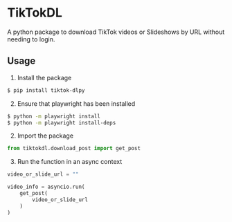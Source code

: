 # TikTokDL

A python package to download TikTok videos or Slideshows by URL without needing to login.

## Usage

1. Install the package

```bash
$ pip install tiktok-dlpy
```

2. Ensure that playwright has been installed

```bash
$ python -m playwright install
$ python -m playwright install-deps
```

2. Import the package

```python
from tiktokdl.download_post import get_post
```

3. Run the function in an async context

```python
video_or_slide_url = ""

video_info = asyncio.run(
    get_post(
        video_or_slide_url
    )
)
```
